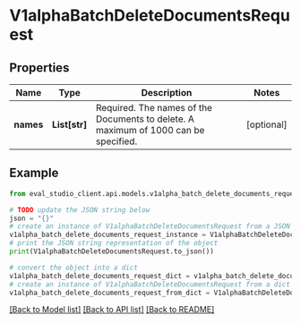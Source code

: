 # V1alphaBatchDeleteDocumentsRequest


## Properties

Name | Type | Description | Notes
------------ | ------------- | ------------- | -------------
**names** | **List[str]** | Required. The names of the Documents to delete. A maximum of 1000 can be specified. | [optional] 

## Example

```python
from eval_studio_client.api.models.v1alpha_batch_delete_documents_request import V1alphaBatchDeleteDocumentsRequest

# TODO update the JSON string below
json = "{}"
# create an instance of V1alphaBatchDeleteDocumentsRequest from a JSON string
v1alpha_batch_delete_documents_request_instance = V1alphaBatchDeleteDocumentsRequest.from_json(json)
# print the JSON string representation of the object
print(V1alphaBatchDeleteDocumentsRequest.to_json())

# convert the object into a dict
v1alpha_batch_delete_documents_request_dict = v1alpha_batch_delete_documents_request_instance.to_dict()
# create an instance of V1alphaBatchDeleteDocumentsRequest from a dict
v1alpha_batch_delete_documents_request_from_dict = V1alphaBatchDeleteDocumentsRequest.from_dict(v1alpha_batch_delete_documents_request_dict)
```
[[Back to Model list]](../README.md#documentation-for-models) [[Back to API list]](../README.md#documentation-for-api-endpoints) [[Back to README]](../README.md)



